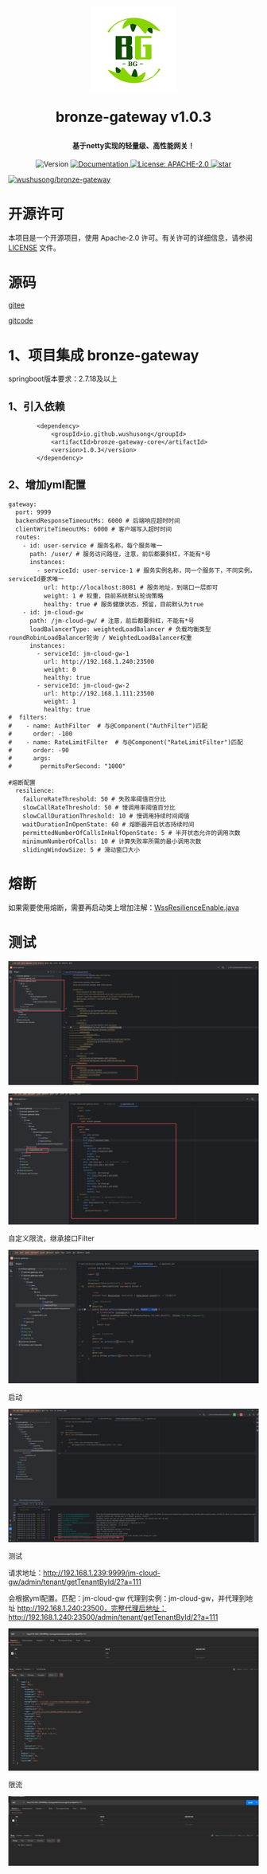 
<p align="center">
	<img alt="logo" src="doc/logo_1.png" width="174" height="172">
</p>
<h1 align="center" style="margin: 30px 0 30px; font-weight: bold;">bronze-gateway v1.0.3</h1>
<h4 align="center">基于netty实现的轻量级、高性能网关！</h4>
<p align="center">

  <img alt="Version" src="https://img.shields.io/badge/version-1.0.3-blue.svg?cacheSeconds=2592000" />
  <a href="https://nas2.wushusong.cn/note/" target="_blank">
    <img alt="Documentation" src="https://img.shields.io/badge/documentation-yes-brightgreen.svg" />
  </a>
  <a href="#" target="_blank">
    <img alt="License: APACHE-2.0" src="https://img.shields.io/badge/License-apache2.0-yellow.svg" />
  </a>
  <a href='https://gitee.com/wushusong/bronze-gateway/stargazers'><img src='https://gitee.com/wushusong/bronze-gateway/badge/star.svg?theme=dark' alt='star'></img></a>

[![wushusong/bronze-gateway](https://gitee.com/wushusong/bronze-gateway/widgets/widget_card.svg?colors=393222,ebdfc1,fffae5,d8ca9f,393222,a28b40)](https://gitee.com/wushusong/bronze-gateway)

</p>

# 开源许可

本项目是一个开源项目，使用 Apache-2.0 许可。有关许可的详细信息，请参阅 [LICENSE](LICENSE) 文件。

# 源码

[gitee](https://gitee.com/wushusong/bronze-gateway)

[gitcode](https://gitcode.com/wushusong/bronze-gateway)

# 1、项目集成 bronze-gateway

springboot版本要求：2.7.18及以上

## 1、引入依赖

````
        <dependency>
            <groupId>io.github.wushusong</groupId>
            <artifactId>bronze-gateway-core</artifactId>
            <version>1.0.3</version>
        </dependency>
````

## 2、增加yml配置

````
gateway:
  port: 9999
  backendResponseTimeoutMs: 6000 # 后端响应超时时间
  clientWriteTimeoutMs: 6000 # 客户端写入超时时间
  routes:
    - id: user-service # 服务名称，每个服务唯一
      path: /user/ # 服务访问路径，注意，前后都要斜杠，不能有*号
      instances:
        - serviceId: user-service-1 # 服务实例名称，同一个服务下，不同实例，serviceId要求唯一
          url: http://localhost:8081 # 服务地址，到端口一层即可
          weight: 1 # 权重，目前系统默认轮询策略
          healthy: true # 服务健康状态，预留，目前默认为true
    - id: jm-cloud-gw
      path: /jm-cloud-gw/ # 注意，前后都要斜杠，不能有*号
      loadBalancerType: weightedLoadBalancer # 负载均衡类型 roundRobinLoadBalancer轮询 / WeightedLoadBalancer权重
      instances:
        - serviceId: jm-cloud-gw-1
          url: http://192.168.1.240:23500
          weight: 0
          healthy: true
        - serviceId: jm-cloud-gw-2
          url: http://192.168.1.111:23500
          weight: 1
          healthy: true
#  filters:
#    - name: AuthFilter  # 与@Component("AuthFilter")匹配
#      order: -100
#    - name: RateLimitFilter  # 与@Component("RateLimitFilter")匹配
#      order: -90
#      args:
#        permitsPerSecond: "1000"

#熔断配置
  resilience:
    failureRateThreshold: 50 # 失败率阈值百分比
    slowCallRateThreshold: 50 # 慢调用率阈值百分比
    slowCallDurationThreshold: 10 # 慢调用持续时间阈值
    waitDurationInOpenState: 60 # 熔断器开启状态持续时间
    permittedNumberOfCallsInHalfOpenState: 5 # 半开状态允许的调用次数
    minimumNumberOfCalls: 10 # 计算失败率所需的最小调用次数
    slidingWindowSize: 5 # 滑动窗口大小
````

# 熔断

如果需要使用熔断，需要再启动类上增加注解：[WssResilienceEnable.java](bronze-gateway-core%2Fsrc%2Fmain%2Fjava%2Fcom%2Fwss%2Fbronze%2Fgateway%2Fcore%2Fannotation%2FWssResilienceEnable.java)

# 测试

![img.png](doc/img.png)

![img_1.png](doc/img_1.png)

自定义限流，继承接口Filter

![img_2.png](doc/img_2.png)

启动

![img_3.png](doc/img_3.png)

测试

请求地址：http://192.168.1.239:9999/jm-cloud-gw/admin/tenant/getTenantById/2?a=111

会根据yml配置。匹配：jm-cloud-gw 代理到实例：jm-cloud-gw，并代理到地址 http://192.168.1.240:23500，完整代理后地址： http://192.168.1.240:23500/admin/tenant/getTenantById/2?a=111

![img_4.png](doc/img_4.png)

限流

![img_5.png](doc/img_5.png)

